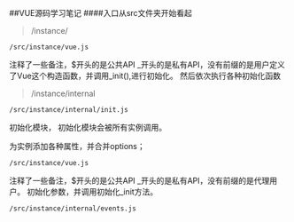 

##VUE源码学习笔记
####入口从src文件夹开始看起


>/instance/

	/src/instance/vue.js
注释了一些备注，$开头的是公共API _开头的是私有API，没有前缀的是用户定义了Vue这个构造函数，并调用_init(),进行初始化。
然后依次执行各种初始化函数

>/instance/internal

	/src/instance/internal/init.js 
初始化模块，
初始化模块会被所有实例调用。

为实例添加各种属性，并合并options；



    /src/instance/vue.js
注释了一些备注，$开头的是公共API _开头的是私有API，没有前缀的是代理用户。
初始化参数，并调用初始化_init方法。

    /src/instance/internal/events.js



